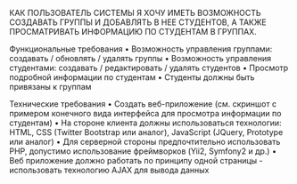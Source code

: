 КАК ПОЛЬЗОВАТЕЛЬ СИСТЕМЫ Я ХОЧУ ИМЕТЬ ВОЗМОЖНОСТЬ СОЗДАВАТЬ
ГРУППЫ И ДОБАВЛЯТЬ В НЕЕ СТУДЕНТОВ, А ТАКЖЕ ПРОСМАТРИВАТЬ ИНФОРМАЦИЮ ПО
СТУДЕНТАМ В ГРУППАХ.

Функциональные требования
• Возможность управления группами: создавать / обновлять / удалять группы
• Возможность управления студентами: создавать / редактировать / удалять
студентов
• Просмотр подробной информации по студентам
• Студенты должны быть привязаны к группам

Технические требования
• Создать веб-приложение (см. скриншот с примером конечного вида интерфейса для
просмотра информации по студентам)
• На стороне клиента должны использоваться технологии: HTML, CSS (Twitter
Bootstrap или аналог), JavaScript (JQuery, Prototype или аналог)
• Для серверной стороны предпочтительно использовать PHP, допустимо
использование фреймворков (Yii2, Symfony2 и др.)
• Веб приложение должно работать по принципу одной страницы - использовать
технологию AJAX для вывода данных
